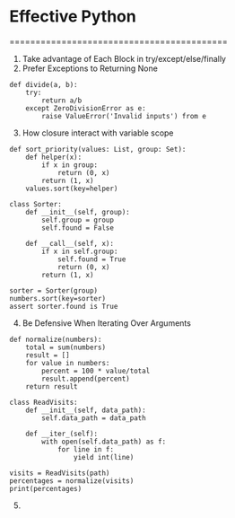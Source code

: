 # Effective Python
==========================================
1. Take advantage of Each Block in try/except/else/finally
2. Prefer Exceptions to Returning None
```
def divide(a, b):
	try:
		return a/b
	except ZeroDivisionError as e:
		raise ValueError('Invalid inputs') from e
```
3. How closure interact with variable scope
```
def sort_priority(values: List, group: Set):
	def helper(x):
		if x in group:
			return (0, x)
		return (1, x)
	values.sort(key=helper)

class Sorter:
	def __init__(self, group):
		self.group = group
		self.found = False

	def __call__(self, x):
		if x in self.group:
			self.found = True
			return (0, x)
		return (1, x)

sorter = Sorter(group)
numbers.sort(key=sorter)
assert sorter.found is True
```
4. Be Defensive When Iterating Over Arguments
```
def normalize(numbers):
	total = sum(numbers)
	result = []
	for value in numbers:
		percent = 100 * value/total
		result.append(percent)
	return result

class ReadVisits:
	def __init__(self, data_path):
		self.data_path = data_path

	def __iter_(self):
		with open(self.data_path) as f:
			for line in f:
				yield int(line)

visits = ReadVisits(path)
percentages = normalize(visits)
print(percentages)
```
5. 